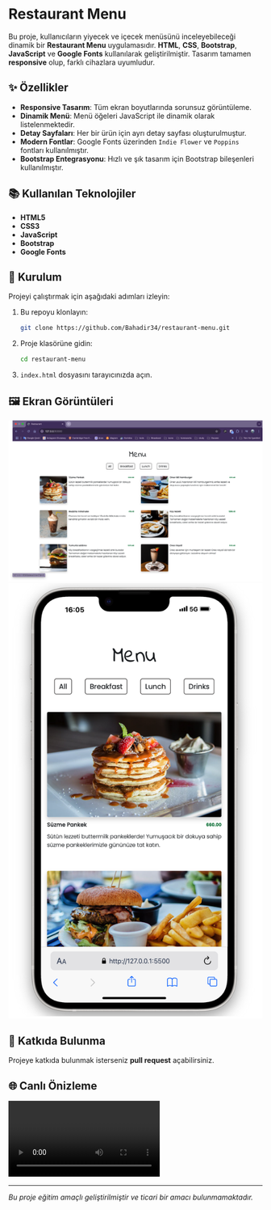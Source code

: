 # Restaurant Menu

Bu proje, kullanıcıların yiyecek ve içecek menüsünü inceleyebileceği dinamik bir **Restaurant Menu** uygulamasıdır. **HTML**, **CSS**, **Bootstrap**, **JavaScript** ve **Google Fonts** kullanılarak geliştirilmiştir. Tasarım tamamen **responsive** olup, farklı cihazlara uyumludur.

## ✨ Özellikler

* **Responsive Tasarım**: Tüm ekran boyutlarında sorunsuz görüntüleme.
* **Dinamik Menü**: Menü öğeleri JavaScript ile dinamik olarak listelenmektedir.
* **Detay Sayfaları**: Her bir ürün için ayrı detay sayfası oluşturulmuştur.
* **Modern Fontlar**: Google Fonts üzerinden `Indie Flower` ve `Poppins` fontları kullanılmıştır.
* **Bootstrap Entegrasyonu**: Hızlı ve şık tasarım için Bootstrap bileşenleri kullanılmıştır.

## 📚 Kullanılan Teknolojiler

* **HTML5**
* **CSS3**
* **JavaScript**
* **Bootstrap**
* **Google Fonts**

## 🚀 Kurulum

Projeyi çalıştırmak için aşağıdaki adımları izleyin:

1. Bu repoyu klonlayın:

   ```bash
   git clone https://github.com/Bahadir34/restaurant-menu.git
   ```
2. Proje klasörüne gidin:

   ```bash
   cd restaurant-menu
   ```
3. `index.html` dosyasını tarayıcınızda açın.

## 🖼️ Ekran Görüntüleri

![](./project-views/restaurant-menu-desktop.png)
![](./project-views/restaurant-menu-mobile.png)

## 👤 Katkıda Bulunma

Projeye katkıda bulunmak isterseniz **pull request** açabilirsiniz.

## 🌐 Canlı Önizleme

![](./project-views/restaurant-menu-live.mov)

---

_Bu proje eğitim amaçlı geliştirilmiştir ve ticari bir amacı bulunmamaktadır._
